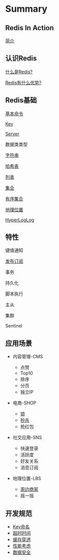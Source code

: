 # Summary

## Redis In Action

[简介](README.md)

## 认识Redis

[什么是Redis?](ru-men/shi-yao-shi-redis.md)

[Redis有什么优势?](ru-men/redisyou-shi-yao-you-shi.md)

## Redis基础

[基本命令](ru-men/ji-ben-ming-ling.md)

[Key](ru-men/ji-ben-ming-ling/key.md)

[Server](ru-men/ji-ben-ming-ling/s.md)

数据类类型

[字符串](zi-fu-chuan.md)

[哈希表](ha-xi-biao.md)

[列表](lian-biao.md)

[集合](ji-he.md)

[有序集合](you-xu-ji-he.md)

[地理位置](di-li-wei-zhi.md)

[HyperLogLog](hyperloglog.md)

## 特性

键值通知

[发布订阅](te-xing/fa-bu-ding-yue.md)

事务

持久化

脚本执行

主从

集群

Sentinel

## 应用场景

* 内容管理-CMS
  * 点赞
  * Top10
  * 排序
  * 分页
  * 独立IP
  
* 电商-SHOP
  * [锁](#)
  * [秒杀](ying-yong-chang-jing/miao-sha.md)
  * 抢红包
  
* 社交应用-SNS
  * 快速登录
  * 活跃度
  * 好友关系
  * 消息订阅
  
* 地理位置-LBS
  * [周边商家](sheng-huo-fu-wu.md)
  * 摇一摇

## 开发规范

* [Key命名](kai-fa-gui-fan/keyming-ming.md)
* [超时时间](kai-fa-gui-fan/chao-shi-shi-jian.md)
* [缓存穿透](kai-fa-gui-fan/huan-cun-chuan-tou.md)
* [性能考虑](kai-fa-gui-fan/xing-neng-kao-lv.md)
* [数据安全](kai-fa-gui-fan/shu-ju-an-quan.md)



